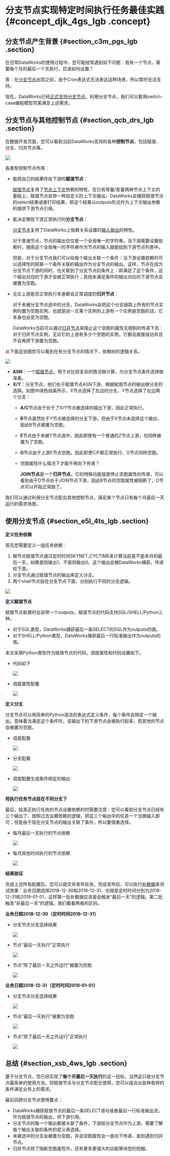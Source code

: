 # 分支节点实现特定时间执行任务最佳实践 {#concept_djk_4gs_lgb .concept}

## 分支节点产生背景 {#section_c3m_pgs_lgb .section}

在日常DataWorks的使用过程中，您可能经常遇到如下问题：我有一个节点，需要每个月的最后一个天执行，应该如何设置？

答：在[分支节点](../../../../../intl.zh-CN/使用指南/数据开发/节点类型/分支节点.md#)出现之前，由于Cron表达式无法表达这种场景，所以暂时无法支持。

现在，DataWorks已经[正式支持分支节点](../../../../../intl.zh-CN/产品简介/版本历史.md#)。利用分支节点，我们可以套用switch-case编程模型完美满足上述需求。

## 分支节点与其他控制节点 {#section_qcb_drs_lgb .section}

在数据开发页面，您可以看到当前DataWorks支持的各种**控制节点**，包括赋值、分支、归并节点等。

![](http://static-aliyun-doc.oss-cn-hangzhou.aliyuncs.com/assets/img/103578/155359242637235_zh-CN.png)

各类型控制节点作用：

-   能把自己的结果传给下游的**赋值节点**：

    [赋值节点](../../../../../intl.zh-CN/使用指南/数据开发/节点类型/赋值节点.md#)复用了[节点上下文](../../../../../intl.zh-CN/使用指南/数据开发/调度配置/节点上下文.md#)依赖的特性，在已有常量/变量两种节点上下文的基础上，赋值节点自带一种自定义的上下文输出。DataWorks会捕获赋值节点的select结果或者打印结果，把这个结果以outputs形式作为上下文输出参数的值供下游节点引用。

-   能决定哪些下游正常执行的**分支节点**：

    [分支节点](../../../../../intl.zh-CN/使用指南/数据开发/节点类型/分支节点.md#)复用了DataWorks上依赖关系设置的[输入输出](../../../../../intl.zh-CN/使用指南/数据开发/调度配置/依赖关系.md#)的特性。

    对于普通节点，节点的输出仅仅是一个全局唯一的字符串。当下游需要设置依赖时，搜索这个全局唯一的字符串作为节点的输入就能挂到下游节点列表中。

    但是，对于分支节点我们可以给每个输出关联一个条件：当下游设置依赖时可以选择性的把某一个条件关联的输出作为分支节点的输出。这样，节点在成为分支节点下游的同时，也关联到了分支节点的条件上：即满足了这个条件，这个输出对应的下游才会被正常执行；其他未满足条件的输出对应的下游节点会被置为空跑。

-   无论上游是否正常执行本身都会正常调度的**归并节点**：

    对于未被分支节点选中的分支，DataWorks会把这个分支链路上所有的节点实例均置为空跑实例，也就是说一旦某个实例的上游有一个实例是空跑的话，它本身也会变为空跑。

    DataWorks当前可以通过[归并节点](../../../../../intl.zh-CN/使用指南/数据开发/节点类型/归并节点.md#)来阻止这个空跑的属性无限制的传递下去：对于归并节点实例，无论它的上游有多少个空跑的实例，它都会直接成功并且不会再把下游置为空跑。


从下面这张图您可以看到在有分支节点的情况下，依赖树的逻辑关系。

![](http://static-aliyun-doc.oss-cn-hangzhou.aliyuncs.com/assets/img/103578/155359242637237_zh-CN.png)

-   **ASN**：一个[赋值节点](../../../../../intl.zh-CN/使用指南/数据开发/节点类型/赋值节点.md#)，用于对比较复杂的情况做计算，为分支节点条件选择做准备。
-   **X/Y**：分支节点，他们处于赋值节点ASN下游，根据赋值节点的输出做分支的选择。如图中绿色线条所示，X节点选择了左边的分支，Y节点选择了左边两个分支：
    -   **A/C**节点由于处于了X/Y节点被选择的输出下游，因此正常执行。
    -   **B**节点虽然处于Y节点被选择的分支下游，但由于X节点未选择这个输出，因此B节点被置为空跑。
    -   **E**节点由于未被Y节点选中，因此即使有一个普通的Z节点上游，也同样被置为了空跑。
    -   **G**节点由于上游E节点空跑，因此即使C/F都正常执行，G节点同样空跑。
    -   空跑属性什么情况下才能不再向下传递？

        **JOIN节点**是一个**归并节点**，它的特殊功能就是停止空跑属性的传递，可以看到由于D节点处于JOIN节点下游，因此B节点的空跑属性被阻断了，D节点可以开始正常跑了。


我们可以通过利用分支节点配合其他控制节点，满足某个节点只有每个月最后一天运行的需求场景。

## 使用分支节点 {#section_e5l_4ts_lgb .section}

**定义任务依赖**

首先您需要定义一组任务依赖：

1.  根节点赋值节点通过定时时间SKYNET\_CYCTIME来计算当前是不是本月的最后一天，如果是则输出1，不是则输出0。这个输出会被DataWorks捕获，传递给下游。
2.  分支节点通过赋值节点的输出来定义分支。
3.  两个shell节点挂在分支节点下面，分别执行不同的分支逻辑。

![](http://static-aliyun-doc.oss-cn-hangzhou.aliyuncs.com/assets/img/103578/155359242737238_zh-CN.png)

**定义赋值节点**

赋值节点新建时会自带一个outputs，赋值节点的代码支持SQL/SHELL/Python三种。

-   对于SQL类型，DataWorks捕获最后一条SELECT的SQL作为outputs的值。
-   对于SHELL/Python类型，DataWorks捕获最后一行标准输出作为outputs的值。

本文采用Python类型作为赋值节点的代码，调度属性和代码设置如下。

-   代码如下

    ![](http://static-aliyun-doc.oss-cn-hangzhou.aliyuncs.com/assets/img/103578/155359242737241_zh-CN.png)

-   调度属性配置

    ![](http://static-aliyun-doc.oss-cn-hangzhou.aliyuncs.com/assets/img/103578/155359242737242_zh-CN.png)


**定义分支**

分支节点可以用简单的Python语法的表达式定义条件，每个条件会绑定一个输出。意味着当满足这个条件时，该输出下的下游节点会被执行起来，而其他的节点会被置为空跑。

-   调度配置

    ![](http://static-aliyun-doc.oss-cn-hangzhou.aliyuncs.com/assets/img/103578/155359242737243_zh-CN.png)

-   分支配置

    ![](http://static-aliyun-doc.oss-cn-hangzhou.aliyuncs.com/assets/img/103578/155359242737244_zh-CN.png)

-   调度配置生成条件绑定的输出

    ![](http://static-aliyun-doc.oss-cn-hangzhou.aliyuncs.com/assets/img/103578/155359242837245_zh-CN.png)


**将执行任务节点挂在不同分支下**

最后，给真正执行任务的节点设置依赖的时需要注意：您可以看到分支节点已经有三个输出了，按照过去设置依赖的逻辑，把这三个输出中的任意一个当做输入即可；但是由于现在分支节点的输出关联了条件，所以要慎重选择。

-   每月最后一天执行的节点依赖

    ![](http://static-aliyun-doc.oss-cn-hangzhou.aliyuncs.com/assets/img/103578/155359242837246_zh-CN.png)

-   每月其他时间执行的节点依赖

    ![](http://static-aliyun-doc.oss-cn-hangzhou.aliyuncs.com/assets/img/103578/155359242837247_zh-CN.png)


**结果验证**

完成上述所有配置后，您可以提交并发布任务。完成发布后，可以执行[补数据](../../../../../intl.zh-CN/使用指南/运维中心/任务运维/补数据实例.md#)来测试效果：业务日期选择2018-12-30和2018-12-31，也就是定时时间分别为2018-12-31和2019-01-01，这样第一批补数据应该是会触发“最后一天”的逻辑，第二批触发“非最后一天”的逻辑，我们看看两者的区别。

**业务日期2018-12-30（定时时间2018-12-31）**

-   分支节点分支选择结果

    ![](http://static-aliyun-doc.oss-cn-hangzhou.aliyuncs.com/assets/img/103578/155359242837248_zh-CN.png)

-   节点“最后一天执行”正常执行

    ![](http://static-aliyun-doc.oss-cn-hangzhou.aliyuncs.com/assets/img/103578/155359242837249_zh-CN.png)

-   节点“除了最后一天之外运行”被置为空跑

    ![](http://static-aliyun-doc.oss-cn-hangzhou.aliyuncs.com/assets/img/103578/155359242837250_zh-CN.png)


**业务日期2018-12-31（定时时间2019-01-01）**

-   分支节点分支选择结果

    ![](http://static-aliyun-doc.oss-cn-hangzhou.aliyuncs.com/assets/img/103578/155359242837252_zh-CN.png)

-   节点“最后一天执行”被置为空跑

    ![](http://static-aliyun-doc.oss-cn-hangzhou.aliyuncs.com/assets/img/103578/155359242837253_zh-CN.png)

-   节点“除了最后一天之外运行”正常执行

    ![](http://static-aliyun-doc.oss-cn-hangzhou.aliyuncs.com/assets/img/103578/155359242837257_zh-CN.png)


## 总结 {#section_xsb_4ws_lgb .section}

基于分支节点，您已经实现了**每个月最后一天执行**的这一目标，当然这只是分支节点最简单的使用方法。将赋值节点与分支节点配合使用，您可以组合出各种各样的条件满足业务上的需求。

最后回顾分支节点使用要点：

-   DataWorks捕获赋值节点的最后一条SELECT语句或者最后一行标准输出流，作为赋值节点的输出，供下游引用。
-   分支节点的每一个输出都被关联了条件，下游挂分支节点作为上游，需要了解每个输出关联的条件的意义再选择。
-   未被选中的分支会被置为空跑，并且空跑属性会一直向下传递，直到遇到归并节点。
-   归并节点除了阻断空跑属性外，还有更多更强大的功能等待您的挖掘。

